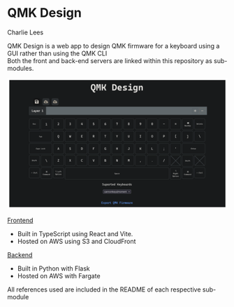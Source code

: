 # QMK Design

Charlie Lees

QMK Design is a web app to design QMK firmware for a keyboard using a GUI rather than using the QMK CLI\
Both the front and back-end servers are linked within this repository as sub-modules.

![](./Screenshot.png)

<ins>Frontend</ins>
* Built in TypeScript using React and Vite.
* Hosted on AWS using S3 and CloudFront

<ins>Backend</ins>
* Built in Python with Flask
* Hosted on AWS with Fargate

All references used are included in the README of each respective sub-module

